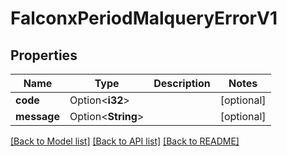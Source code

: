 # FalconxPeriodMalqueryErrorV1

## Properties

Name | Type | Description | Notes
------------ | ------------- | ------------- | -------------
**code** | Option<**i32**> |  | [optional]
**message** | Option<**String**> |  | [optional]

[[Back to Model list]](../README.md#documentation-for-models) [[Back to API list]](../README.md#documentation-for-api-endpoints) [[Back to README]](../README.md)
